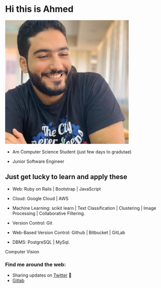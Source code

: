 # Hi this is Ahmed
<img src="https://raw.githubusercontent.com/a-abdellatif98/a-abdellatif98/master/Ahmed M.jpg" alt="banner that says Ahmed M. - J.software engineer" width="400" height="400">

* Am Computer Science Student (just few days to gradutae)

* Junior Software Engineer

## Just get lucky to learn and apply these  

* Web: Ruby on Rails | Bootstrap | JavaScript

* Cloud: Google Cloud | AWS

* Machine Learning: scikit learn | Text Classification | Clustering | Image Processing | Collaborative Filtering.

* Version Control: Git

* Web-Based Version Control: Github | Bitbucket | GitLab

* DBMS: PostgreSQL | MySql.

Computer Vision 


### Find me around the web:
  * Sharing updates on <a href="https://twitter.com/a_abdellatif98">Twitter</a> 💼
  * <a href="https://gitlab.com/a-abdellatif98/"> Gitlab</a>
